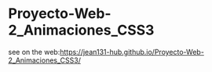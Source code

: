 # Proyecto-Web-2_Animaciones_CSS3
see on the web:https://jean131-hub.github.io/Proyecto-Web-2_Animaciones_CSS3/
